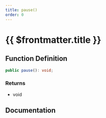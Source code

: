 ```yaml
---
title: pause()
order: 0
---
```


# {{ $frontmatter.title }}

<!--@include: ./pause_partial_header.md-->

## Function Definition

```ts
public pause(): void;
```

### Returns

* void

## Documentation

<!--@include: ./pause_partial_footer.md-->
